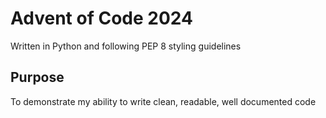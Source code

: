 # Advent of Code 2024

Written in Python and following PEP 8 styling guidelines

## Purpose

To demonstrate my ability to write clean, readable, well documented code
